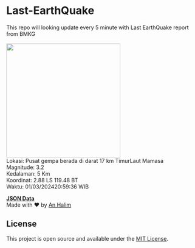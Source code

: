 # Last-EarthQuake
This repo will looking update every 5 minute with Last EarthQuake report from BMKG
<br>
<br>
<img src="https://static.bmkg.go.id/20240301205936.mmi.jpg" width="300"/>
<br>
Lokasi: Pusat gempa berada di darat 17 km TimurLaut Mamasa <br>
Magnitude: 3.2 <br>
Kedalaman: 5 Km <br>
Koordinat: 2.88 LS 119.48 BT <br>
Waktu: 01/03/202420:59:36 WIB <br>

<a href="./data/data.json">**JSON Data**</a>
<br>
Made with ❤️ by <a href="https://github.com/an-halim">An Halim</a>
## License

This project is open source and available under the [MIT License](LICENSE).
